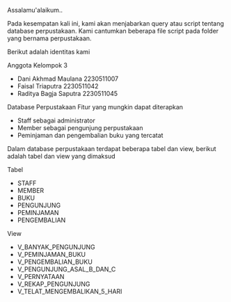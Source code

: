 Assalamu'alaikum..

Pada kesempatan kali ini, kami akan menjabarkan query atau script tentang database perpustakaan. Kami cantumkan beberapa file script pada folder yang bernama perpustakaan.

Berikut adalah identitas kami

Anggota Kelompok 3
* Dani Akhmad Maulana 2230511007
* Faisal Triaputra 2230511042
* Raditya Bagja Saputra 2230511045

Database Perpustakaan
Fitur yang mungkin dapat diterapkan
* Staff sebagai administrator
* Member sebagai pengunjung perpustakaan
* Peminjaman dan pengembalian buku yang tercatat

Dalam database perpustakaan terdapat beberapa tabel dan view, berikut adalah tabel dan view yang dimaksud

Tabel
* STAFF
* MEMBER
* BUKU
* PENGUNJUNG
* PEMINJAMAN
* PENGEMBALIAN

View
* V_BANYAK_PENGUNJUNG
* V_PEMINJAMAN_BUKU
* V_PENGEMBALIAN_BUKU
* V_PENGUNJUNG_ASAL_B_DAN_C
* V_PERNYATAAN
* V_REKAP_PENGUNJUNG
* V_TELAT_MENGEMBALIKAN_5_HARI
